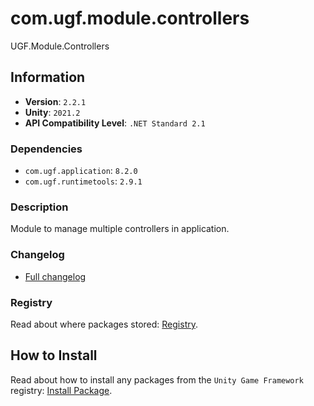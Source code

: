 # com.ugf.module.controllers

UGF.Module.Controllers

## Information

- **Version**: `2.2.1`
- **Unity**: `2021.2`
- **API Compatibility Level**: `.NET Standard 2.1`

### Dependencies

- `com.ugf.application`: `8.2.0`
- `com.ugf.runtimetools`: `2.9.1`


### Description

Module to manage multiple controllers in application.

### Changelog

- [Full changelog](changelog.md)

### Registry

Read about where packages stored: [Registry](https://github.com/unity-game-framework/organization/blob/main/docs/registry.md).

## How to Install

Read about how to install any packages from the `Unity Game Framework` registry: [Install Package](https://github.com/unity-game-framework/organization/blob/main/docs/install-packages.md).
